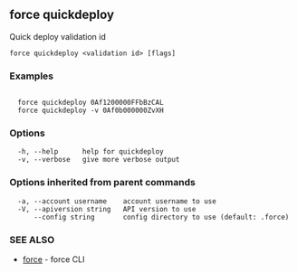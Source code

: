 ## force quickdeploy

Quick deploy validation id

```
force quickdeploy <validation id> [flags]
```

### Examples

```

  force quickdeploy 0Af1200000FFbBzCAL
  force quickdeploy -v 0Af0b000000ZvXH

```

### Options

```
  -h, --help      help for quickdeploy
  -v, --verbose   give more verbose output
```

### Options inherited from parent commands

```
  -a, --account username    account username to use
  -V, --apiversion string   API version to use
      --config string       config directory to use (default: .force)
```

### SEE ALSO

* [force](force.md)	 - force CLI

